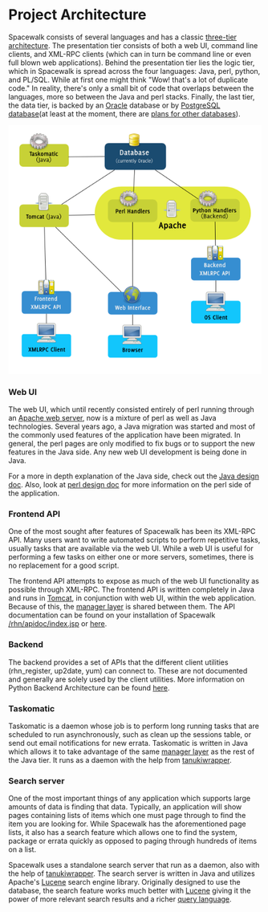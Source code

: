 # Project Architecture



Spacewalk consists of several languages and has a classic [three-tier architecture](http://en.wikipedia.org/wiki/Multitier_architecture). The presentation tier consists of both a web UI, command line clients, and XML-RPC clients (which can in turn be command line or even full blown web applications). Behind the presentation tier lies the logic tier, which in Spacewalk is spread across the four languages: Java, perl, python, and PL/SQL. While at first one might think "Wow! that's a lot of duplicate code." In reality, there's only a small bit of code that overlaps between the languages, more so between the Java and perl stacks. Finally, the last tier, the data tier, is backed by an [Oracle](http://www.oracle.com/index.html) database or by [PostgreSQL database](PostgreSQL)(at least at the moment, there are [plans for other databases](TheRoadmap)).

![Alt](images/arch.png?raw=True)
### Web UI

The web UI, which until recently consisted entirely of perl running through an [Apache web server](http://httpd.apache.org/), now is a mixture of perl as well as Java technologies. Several years ago, a Java migration was started and most of the commonly used features of the application have been migrated. In general, the perl pages are only modified to fix bugs or to support the new features in the Java side. Any new web UI development is being done in Java.


For a more in depth explanation of the Java side, check out the [Java design doc](JavaDesign). Also, look at [perl design doc](PerlStack) for more information on the perl side of the application.
### Frontend API

One of the most sought after features of Spacewalk has been its XML-RPC API. Many users want to write automated scripts to perform repetitive tasks, usually tasks that are available via the web UI. While a web UI is useful for performing a few tasks on either one or more servers, sometimes, there is no replacement for a good script.


The frontend API attempts to expose as much of the web UI functionality as possible through XML-RPC. The frontend API is written completely in Java and runs in [Tomcat](http://tomcat.apache.org/), in conjunction with web UI, within the web application. Because of this, the [manager layer](JavaDesign) is shared between them. The API documentation can be found on your installation of Spacewalk [/rhn/apidoc/index.jsp](http://localhost/rhn/apidoc/index.jsp) or [here](ApiDocs).
### Backend
 

The backend provides a set of APIs that the different client utilities (rhn_register, up2date, yum) can connect to. These are not documented and generally are solely used by the client utilities. More information on Python Backend Architecture can be found [here](PythonDocumentation).
### Taskomatic

Taskomatic is a daemon whose job is to perform long running tasks that are scheduled to run asynchronously, such as clean up the sessions table, or send out email notifications for new errata. Taskomatic is written in Java which allows it to take advantage of the same [manager layer](JavaDesign) as the rest of the Java tier. It runs as a daemon with the help from [tanukiwrapper](http://wrapper.tanukisoftware.org/doc/english/download.jsp).

### Search server

One of the most important things of any application which supports large amounts of data is finding that data. Typically, an application will show pages containing lists of items which one must page through to find the item you are looking for. While Spacewalk has the aforementioned page lists, it also has a search feature which allows one to find the system, package or errata quickly as opposed to paging through hundreds of items on a list.


Spacewalk uses a standalone search server that run as a daemon, also with the help of [tanukiwrapper](http://wrapper.tanukisoftware.org/doc/english/download.jsp). The search server is written in Java and utilizes Apache's [Lucene](http://lucene.apache.org/) search engine library. Originally designed to use the database, the search feature works much better with [Lucene](http://lucene.apache.org/) giving it the power of more relevant search results and a richer [query language](http://lucene.apache.org/core/4_1_0/queryparser/org/apache/lucene/queryparser/classic/package-summary.html#Overview).